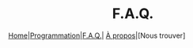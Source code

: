 # <center>F.A.Q.</center>

[Home](index.md)|[Programmation](Programmation.md)|[F.A.Q.](Questions.md)| [À propos](Aboutus.md)|[Nous trouver]
